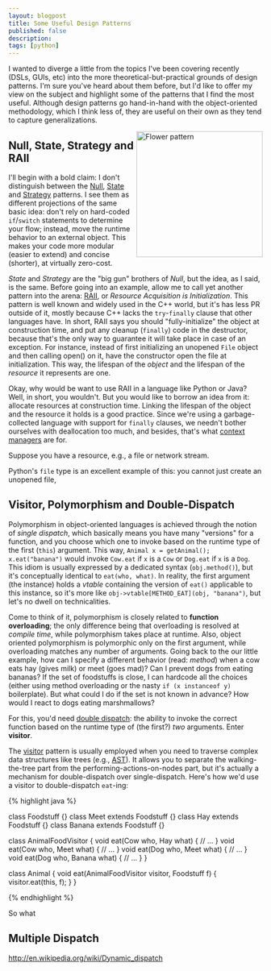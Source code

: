 ```yaml
---
layout: blogpost
title: Some Useful Design Patterns
published: false
description:
tags: [python]
---
```


I wanted to diverge a little from the topics I've been covering recently (DSLs, GUIs, etc) into
the more theoretical-but-practical grounds of design patterns. I'm sure you've heard about them
before, but I'd like to offer my view on the subject and highlight some of the patterns that I
find the most useful. Although design patterns go hand-in-hand with the object-oriented methodology,
which I think less of, they are useful on their own as they tend to capture generalizations.

<a href="http://dryicons.com/free-graphics/preview/flower-pattern/">
<img src="https://www.tomerfiliba.com/static/res/2012-03-03-flower_pattern.jpg" style="float: right; width: 250px;" title="Flower pattern" /></a>

## Null, State, Strategy and RAII ##

I'll begin with a bold claim: I don't distinguish between the [Null](http://en.wikipedia.org/wiki/Null_Object_pattern),
[State](http://en.wikipedia.org/wiki/State_pattern) and [Strategy](http://en.wikipedia.org/wiki/Strategy_pattern)
patterns. I see them as different projections of the same basic idea: don't rely on hard-coded
`if`/`switch` statements to determine your flow; instead, move the runtime behavior to an external
object. This makes your code more modular (easier to extend) and concise (shorter), at virtually
zero-cost.

*State* and *Strategy* are the "big gun" brothers of *Null*, but the idea, as I said, is the same.
Before going into an example, allow me to call yet another pattern into the arena:
[RAII](http://en.wikipedia.org/wiki/Resource_Acquisition_Is_Initialization), or *Resource Acquisition
is Initialization*. This pattern is well known and widely used in the C++ world, but it's has less
PR outside of it, mostly because C++ lacks the `try`-`finally` clause that other languages have.
In short, RAII says you should "fully-initialize" the object at construction time, and put any
cleanup (`finally`) code in the destructor, because that's the only way to guarantee it will take
place in case of an exception. For instance, instead of first initializing an unopened `File` object
and then calling open() on it, have the constructor open the file at initialization. This way,
the lifespan of the *object* and the lifespan of the *resource* it represents are one.

Okay, why would be want to use RAII in a language like Python or Java? Well, in short, you wouldn't.
But you would like to borrow an idea from it: allocate resources at construction time. Linking the
lifespan of the object and the resource it holds is a good practice. Since we're using a
garbage-collected language with support for `finally` clauses, we needn't bother ourselves with
deallocation too much, and besides, that's what [context managers](http://www.python.org/dev/peps/pep-0343/)
are for.




Suppose you have a resource, e.g., a file or network stream.

Python's `file` type is an excellent example of this: you cannot just create an unopened file,



## Visitor, Polymorphism and Double-Dispatch ##
Polymorphism in object-oriented languages is achieved through the notion of *single dispatch*,
which basically means you have many "versions" for a function, and you choose which one to invoke
based on the runtime type of the first (`this`) argument. This way,
`Animal x = getAnimal(); x.eat("banana")` would invoke `Cow.eat` if `x` is a `Cow` or `Dog.eat`
if `x` is a `Dog`. This idiom is usually expressed by a dedicated syntax (`obj.method()`),
but it's conceptually identical to `eat(who, what)`. In reality, the first argument (the instance)
holds a *vtable* containing the version of `eat()` applicable to this instance, so it's more like
`obj->vtable[METHOD_EAT](obj, "banana")`, but let's no dwell on technicalities.

Come to think of it, polymorphism is closely related to **function overloading**; the only difference
being that overloading is resolved at *compile time*, while polymorphism takes place at runtime.
Also, object oriented polymorphism is polymorphic only on the first argument, while overloading
matches any number of arguments. Going back to the our little example, how can I specify a different
behavior (read: *method*) when a cow eats hay (gives milk) or meet (goes mad)? Can I prevent dogs
from eating bananas? If the set of foodstuffs is close, I can hardcode all the choices (either
using method overloading or the nasty `if (x instanceof y)` boilerplate). But what could I do
if the set is not known in advance? How would I react to dogs eating marshmallows?

For this, you'd need [double dispatch](http://en.wikipedia.org/wiki/Double_dispatch): the ability
to invoke the correct function based on the runtime type of (the first?) *two* arguments.
Enter **visitor**.

The [visitor](http://en.wikipedia.org/wiki/Visitor_pattern) pattern is usually employed when
you need to traverse complex data structures like trees (e.g., [AST](http://en.wikipedia.org/wiki/Abstract_syntax_tree)).
It allows you to separate the walking-the-tree part from the performing-actions-on-nodes part,
but it's actually a mechanism for double-dispatch over single-dispatch. Here's how we'd use a
visitor to double-dispatch `eat`-ing:

{% highlight java %}

class Foodstuff {}
class Meet extends Foodstuff {}
class Hay extends Foodstuff {}
class Banana extends Foodstuff {}

class AnimalFoodVisitor {
    void eat(Cow who, Hay what) {
        // ...
    }
    void eat(Cow who, Meet what) {
        // ...
    }
    void eat(Dog who, Meet what) {
        // ...
    }
    void eat(Dog who, Banana what) {
        // ...
    }
}


class Animal {
    void eat(AnimalFoodVisitor visitor, Foodstuff f) {
        visitor.eat(this, f);
    }
}

{% endhighlight %}



So what








## Multiple Dispatch ##

http://en.wikipedia.org/wiki/Dynamic_dispatch
